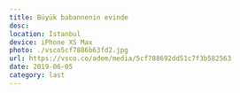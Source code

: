 ```yaml
---
title: Büyük babannenin evinde
desc:
location: İstanbul
device: iPhone XS Max
photo: ./vsco5cf7886b63fd2.jpg
url: https://vsco.co/adem/media/5cf788692dd51c7f3b582563
date: 2019-06-05
category: last
---
```

